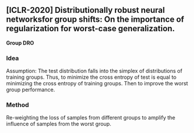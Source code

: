 ## \[ICLR-2020\] Distributionally robust neural networksfor group shifts: On the importance of regularization for worst-case generalization.
**Group DRO**

### Idea
Assumption: The test distribution falls into the simplex of distributions of training groups. Thus, to minimize the cross entropy of test is equal to minimizing the cross entropy of training groups. Then to improve the worst group performance.

### Method
Re-weighting the loss of samples from different groups to amplify the influence of samples from the worst group.


